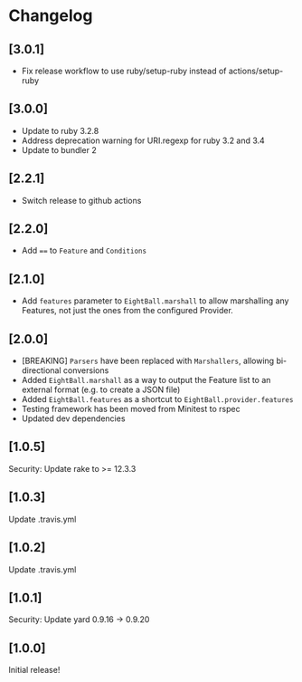 # Changelog

## [3.0.1]

- Fix release workflow to use ruby/setup-ruby instead of actions/setup-ruby

## [3.0.0]

- Update to ruby 3.2.8
- Address deprecation warning for URI.regexp for ruby 3.2 and 3.4
- Update to bundler 2

## [2.2.1]

- Switch release to github actions

## [2.2.0]

- Add `==` to `Feature` and `Conditions`

## [2.1.0]

- Add `features` parameter to `EightBall.marshall` to allow marshalling any Features, not just the ones
   from the configured Provider.

## [2.0.0]

- [BREAKING] `Parsers` have been replaced with `Marshallers`, allowing bi-directional conversions
- Added `EightBall.marshall` as a way to output the Feature list to an external format (e.g. to create a JSON file)
- Added `EightBall.features` as a shortcut to `EightBall.provider.features`
- Testing framework has been moved from Minitest to rspec
- Updated dev dependencies

## [1.0.5]

Security: Update rake to >= 12.3.3

## [1.0.3]

Update .travis.yml

## [1.0.2]

Update .travis.yml

## [1.0.1]

Security: Update yard 0.9.16 -> 0.9.20

## [1.0.0]

Initial release!
